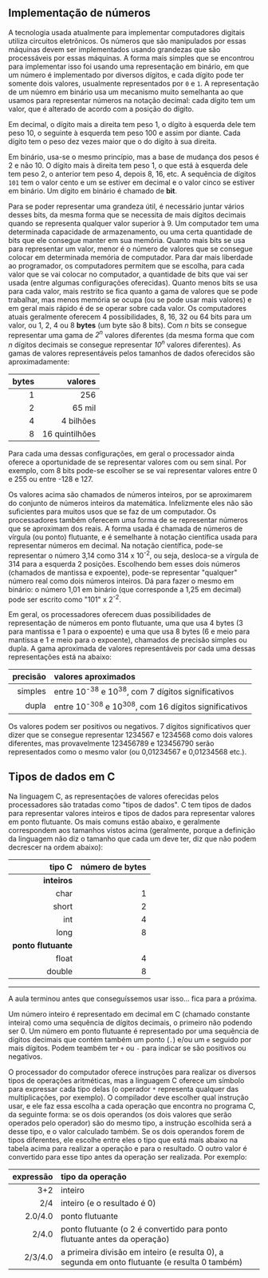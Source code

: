 ## Implementação de números

A tecnologia usada atualmente para implementar computadores digitais utiliza circuitos eletrônicos.
Os números que são manipulados por essas máquinas devem ser implementados usando grandezas que são processáveis por essas máquinas.
A forma mais simples que se encontrou para implementar isso foi usando uma representação em binário, em que um número é implementado por diversos dígitos, e cada dígito pode ter somente dois valores, usualmente representados por `0` e `1`.
A representação de um núemro em binário usa um mecanismo muito semelhanta ao que usamos para representar números na notação decimal: cada dígito tem um valor, que é alterado de acordo com a posição do dígito.

Em decimal, o dígito mais a direita tem peso 1, o dígito à esquerda dele tem peso 10, o seguinte à esquerda tem peso 100 e assim por diante.
Cada dígito tem o peso dez vezes maior que o do dígito à sua direita.

Em binário, usa-se o mesmo princípio, mas a base de mudança dos pesos é 2 e não 10. O dígito mais à direita tem peso 1, o que está à esquerda dele tem peso 2, o anterior tem peso 4, depois 8, 16, etc.
A sequência de dígitos `101` tem o valor cento e um se estiver em decimal e o valor cinco se estiver em binário.
Um dígito em binário é chamado de **bit**.

Para se poder representar uma grandeza útil, é necessário juntar vários desses bits, da mesma forma que se necessita de mais dígitos decimais quando se representa qualquer valor superior à 9.
Um computador tem uma determinada capacidade de armazenamento, ou uma certa quantidade de bits que ele consegue manter em sua memória.
Quanto mais bits se usa para representar um valor, menor é o número de valores que se consegue colocar em determinada memória de computador.
Para dar mais liberdade ao programador, os computadores permitem que se escolha, para cada valor que se vai colocar no computador, a quantidade de bits que vai ser usada (entre algumas configurações oferecidas).
Quanto menos bits se usa para cada valor, mais restrito se fica quanto a gama de valores que se pode trabalhar, mas menos memória se ocupa (ou se pode usar mais valores) e em geral mais rápido é de se operar sobre cada valor.
Os computadores atuais geralmente oferecem 4 possibilidades, 8, 16, 32 ou 64 bits para um valor, ou 1, 2, 4 ou 8 **bytes** (um byte são 8 bits).
Com *n* bits se consegue representar uma gama de *2<sup>n</sup>* valores diferentes (da mesma forma que com *n* dígitos decimais se consegue representar *10<sup>n</sup>* valores diferentes).
As gamas de valores representáveis pelos tamanhos de dados oferecidos são aproximadamente:

| bytes | valores |
| ---: | ---: |
|    1 |  256 |
|    2 | 65 mil |
|    4 | 4 bilhões |
|    8 | 16 quintilhões |

Para cada uma dessas configurações, em geral o processador ainda oferece a oportunidade de se representar valores com ou sem sinal.
Por exemplo, com 8 bits pode-se escolher se se vai representar valores entre 0 e 255 ou entre -128 e 127.

Os valores acima são chamados de números inteiros, por se aproximarem do conjunto de números inteiros da matemática.
Infelizmente eles não são suficientes para muitos usos que se faz de um computador.
Os processadores também oferecem uma forma de se representar números que se aproximam dos reais.
A forma usada é chamada de números de vírgula (ou ponto) flutuante, e é semelhante à notação científica usada para representar números em decimal.
Na notação científica, pode-se representar o número 3,14 como 314 x 10<sup>-2</sup>, ou seja, desloca-se a vírgula de 314 para a esquerda 2 posições.
Escolhendo bem esses dois números (chamados de mantissa e expoente), pode-se representar "qualquer" número real como dois números inteiros.
Dá para fazer o mesmo em binário: o número 1,01 em binário (que corresponde a 1,25 em decimal) pode ser escrito como "101" x 2<sup>-2</sup>.

Em geral, os processadores oferecem duas possibilidades de representação de números em ponto flutuante, uma que usa 4 bytes (3 para mantissa e 1 para o expoente) e uma que usa 8 bytes (6 e meio para mantissa e 1 e meio para o expoente), chamados de precisão simples ou dupla.
A gama aproximada de valores representáveis por cada uma dessas representações está na abaixo:

| precisão | valores aproximados |
| ---: | :--- |
| simples | entre 10<sup>-38</sup> e 10<sup>38</sup>, com 7 dígitos significativos
| dupla   | entre 10<sup>-308</sup> e 10<sup>308</sup>, com 16 dígitos significativos

Os valores podem ser positivos ou negativos.
7 dígitos significativos quer dizer que se consegue representar 1234567 e 1234568 como dois valores diferentes, mas provavelmente 123456789 e 123456790 serão representados como o mesmo valor (ou 0,01234567 e 0,01234568 etc.).

## Tipos de dados em C

Na linguagem C, as representações de valores oferecidas pelos processadores são tratadas como "tipos de dados".
C tem tipos de dados para representar valores inteiros e tipos de dados para representar valores em ponto flutuante.
Os mais comuns estão abaixo, e geralmente correspondem aos tamanhos vistos acima (geralmente, porque a definição da linguagem não diz o tamanho que cada um deve ter, diz que não podem decrescer na ordem abaixo):

| tipo C | número de bytes |
| ---: | ---: |
| **inteiros** 
| char | 1 |
| short | 2 |
| int | 4 |
| long | 8 |
| **ponto flutuante**
| float | 4 |
| double | 8 |


* * *

A aula terminou antes que conseguíssemos usar isso... fica para a próxima.

Um número inteiro é representado em decimal em C (chamado constante inteira) como uma sequência de dígitos decimais, o primeiro não podendo ser 0.
Um número em ponto flutuante é representado por uma sequência de dígitos decimais que contém também um ponto (`.`) e/ou um `e` seguido por mais dígitos.
Podem teambém ter `+` ou `-` para indicar se são positivos ou negativos.

O processador do computador oferece instruções para realizar os diversos tipos de operações aritméticas, mas a linguagem C oferece um símbolo para expressar cada tipo delas (o operador `*` representa qualquer das multiplicações, por exemplo). O compilador deve escolher qual instrução usar, e ele faz essa escolha a cada operação que encontra no programa C, da seguinte forma: se os dois operandos (os dois valores que serão operados pelo operador) são do mesmo tipo, a instrução escolhida será a desse tipo, e o valor calculado também. Se os dois operandos forem de tipos diferentes, ele escolhe entre eles o tipo que está mais abaixo na tabela acima para realizar a operação e para o resultado. O outro valor é convertido para esse tipo antes da operação ser realizada.
Por exemplo:

| expressão | tipo da operação |
| ---: | :--- |
| 3+2       | inteiro |
| 2/4 | inteiro (e o resultado é 0) |
| 2.0/4.0 | ponto flutuante |
| 2/4.0 | ponto flutuante (o 2 é convertido para ponto flutuante antes da operação)
| 2/3/4.0 | a primeira divisão em inteiro (e resulta 0), a segunda em onto flutuante (e resulta 0 também)

